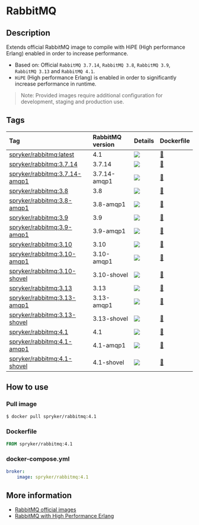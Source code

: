 # RabbitMQ

## Description

Extends official RabbitMQ image to compile with HiPE (High performance Erlang) enabled in order to increase performance.

* Based on: Official `RabbitMQ 3.7.14`, `RabbitMQ 3.8`, `RabbitMQ 3.9`, `RabbitMQ 3.13` and `RabbitMQ 4.1`.
* `HiPE` (High performance Erlang) is enabled in order to significantly increase performance in runtime.

> Note: Provided images require additional configuration for development, staging and production use.

## Tags

| Tag                                                                               | RabbitMQ version | Details                                                                                                                                                                                        | Dockerfile                                                                               |
|:----------------------------------------------------------------------------------|:-----------------|:-----------------------------------------------------------------------------------------------------------------------------------------------------------------------------------------------|:-----------------------------------------------------------------------------------------|
| [spryker/rabbitmq:latest](https://hub.docker.com/r/spryker/rabbitmq/tags)         | 4.1               | [![](https://images.microbadger.com/badges/image/spryker/rabbitmq:latest.svg)](https://microbadger.com/images/spryker/rabbitmq:latest "Get your own image badge on microbadger.com")           | [:link:](https://github.com/spryker/docker-rabbitmq/blob/master/4.1/Dockerfile)          |
| [spryker/rabbitmq:3.7.14](https://hub.docker.com/r/spryker/rabbitmq/tags)         | 3.7.14           | [![](https://images.microbadger.com/badges/image/spryker/rabbitmq:3.7.14.svg)](https://microbadger.com/images/spryker/rabbitmq:3.7.14 "Get your own image badge on microbadger.com")           | [:link:](https://github.com/spryker/docker-rabbitmq/blob/master/3.7.14/Dockerfile)       |
| [spryker/rabbitmq:3.7.14-amqp1](https://hub.docker.com/r/spryker/rabbitmq/tags)   | 3.7.14-amqp1     | [![](https://images.microbadger.com/badges/image/spryker/rabbitmq:3.7.14-amqp1.svg)](https://microbadger.com/images/spryker/rabbitmq:3.7.14 "Get your own image badge on microbadger.com")     | [:link:](https://github.com/spryker/docker-rabbitmq/blob/master/3.7.14/amqp1/Dockerfile) |
| [spryker/rabbitmq:3.8](https://hub.docker.com/r/spryker/rabbitmq/tags)            | 3.8              | [![](https://images.microbadger.com/badges/image/spryker/rabbitmq:3.8.svg)](https://microbadger.com/images/spryker/rabbitmq:3.8 "Get your own image badge on microbadger.com")                 | [:link:](https://github.com/spryker/docker-rabbitmq/blob/master/3.8/Dockerfile)          |
| [spryker/rabbitmq:3.8-amqp1](https://hub.docker.com/r/spryker/rabbitmq/tags)      | 3.8-amqp1        | [![](https://images.microbadger.com/badges/image/spryker/rabbitmq:3.8-amqp1.svg)](https://microbadger.com/images/spryker/rabbitmq:3.8 "Get your own image badge on microbadger.com")           | [:link:](https://github.com/spryker/docker-rabbitmq/blob/master/3.8/amqp1/Dockerfile)    |
| [spryker/rabbitmq:3.9](https://hub.docker.com/r/spryker/rabbitmq/tags)            | 3.9              | [![](https://images.microbadger.com/badges/image/spryker/rabbitmq:3.9.svg)](https://microbadger.com/images/spryker/rabbitmq:3.9 "Get your own image badge on microbadger.com")                 | [:link:](https://github.com/spryker/docker-rabbitmq/blob/master/3.9/Dockerfile)          |
| [spryker/rabbitmq:3.9-amqp1](https://hub.docker.com/r/spryker/rabbitmq/tags)      | 3.9-amqp1        | [![](https://images.microbadger.com/badges/image/spryker/rabbitmq:3.9-amqp1.svg)](https://microbadger.com/images/spryker/rabbitmq:3.9 "Get your own image badge on microbadger.com")           | [:link:](https://github.com/spryker/docker-rabbitmq/blob/master/3.9/amqp1/Dockerfile)    |
| [spryker/rabbitmq:3.10](https://hub.docker.com/r/spryker/rabbitmq/tags)           | 3.10             | [![](https://images.microbadger.com/badges/image/spryker/rabbitmq:3.10.svg)](https://microbadger.com/images/spryker/rabbitmq:3.10 "Get your own image badge on microbadger.com")               | [:link:](https://github.com/spryker/docker-rabbitmq/blob/master/3.10/Dockerfile)         |
| [spryker/rabbitmq:3.10-amqp1](https://hub.docker.com/r/spryker/rabbitmq/tags)     | 3.10-amqp1       | [![](https://images.microbadger.com/badges/image/spryker/rabbitmq:3.10-amqp1.svg)](https://microbadger.com/images/spryker/rabbitmq:3.10-amqp1 "Get your own image badge on microbadger.com")   | [:link:](https://github.com/spryker/docker-rabbitmq/blob/master/3.10/amqp1/Dockerfile)   |
| [spryker/rabbitmq:3.10-shovel](https://hub.docker.com/r/spryker/rabbitmq/tags)    | 3.10-shovel      | [![](https://images.microbadger.com/badges/image/spryker/rabbitmq:3.10-shovel.svg)](https://microbadger.com/images/spryker/rabbitmq:3.10-shovel "Get your own image badge on microbadger.com") | [:link:](https://github.com/spryker/docker-rabbitmq/blob/master/3.10/shovel/Dockerfile)  |
| [spryker/rabbitmq:3.13](https://hub.docker.com/r/spryker/rabbitmq/tags)           | 3.13             | [![](https://images.microbadger.com/badges/image/spryker/rabbitmq:3.13.svg)](https://microbadger.com/images/spryker/rabbitmq:3.13 "Get your own image badge on microbadger.com")               | [:link:](https://github.com/spryker/docker-rabbitmq/blob/master/3.13/Dockerfile)         |
| [spryker/rabbitmq:3.13-amqp1](https://hub.docker.com/r/spryker/rabbitmq/tags)     | 3.13-amqp1       | [![](https://images.microbadger.com/badges/image/spryker/rabbitmq:3.13-amqp1.svg)](https://microbadger.com/images/spryker/rabbitmq:3.13-amqp1 "Get your own image badge on microbadger.com")   | [:link:](https://github.com/spryker/docker-rabbitmq/blob/master/3.13/amqp1/Dockerfile)   |
| [spryker/rabbitmq:3.13-shovel](https://hub.docker.com/r/spryker/rabbitmq/tags)    | 3.13-shovel      | [![](https://images.microbadger.com/badges/image/spryker/rabbitmq:3.13-shovel.svg)](https://microbadger.com/images/spryker/rabbitmq:3.13-shovel "Get your own image badge on microbadger.com") | [:link:](https://github.com/spryker/docker-rabbitmq/blob/master/3.13/shovel/Dockerfile)  |
| [spryker/rabbitmq:4.1](https://hub.docker.com/r/spryker/rabbitmq/tags)            | 4.1              | [![](https://images.microbadger.com/badges/image/spryker/rabbitmq:4.1.svg)](https://microbadger.com/images/spryker/rabbitmq:3.13 "Get your own image badge on microbadger.com")               | [:link:](https://github.com/spryker/docker-rabbitmq/blob/master/4.1/Dockerfile)          |
| [spryker/rabbitmq:4.1-amqp1](https://hub.docker.com/r/spryker/rabbitmq/tags)      | 4.1-amqp1        | [![](https://images.microbadger.com/badges/image/spryker/rabbitmq:4.1-amqp1.svg)](https://microbadger.com/images/spryker/rabbitmq:4.1-amqp1 "Get your own image badge on microbadger.com")   | [:link:](https://github.com/spryker/docker-rabbitmq/blob/master/4.1/amqp1/Dockerfile)    |
| [spryker/rabbitmq:4.1-shovel](https://hub.docker.com/r/spryker/rabbitmq/tags)     | 4.1-shovel       | [![](https://images.microbadger.com/badges/image/spryker/rabbitmq:4.1-shovel.svg)](https://microbadger.com/images/spryker/rabbitmq:4.1-shovel "Get your own image badge on microbadger.com") | [:link:](https://github.com/spryker/docker-rabbitmq/blob/master/4.1/shovel/Dockerfile)   |

## How to use

### Pull image
```bash
$ docker pull spryker/rabbitmq:4.1
```

### Dockerfile
```dockerfile
FROM spryker/rabbitmq:4.1
```

### docker-compose.yml
```yaml
broker:
    image: spryker/rabbitmq:4.1
```


## More information
* [RabbitMQ official images](https://github.com/docker-library/rabbitmq)
* [RabbitMQ with High Performance Erlang](https://www.cloudamqp.com/blog/2014-03-31-rabbitmq-hipe.html)
